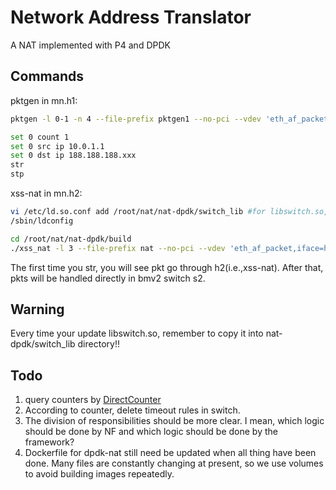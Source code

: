 # Network Address Translator

A NAT implemented with P4 and DPDK

## Commands
pktgen in mn.h1:
```bash
pktgen -l 0-1 -n 4 --file-prefix pktgen1 --no-pci --vdev 'eth_af_packet,iface=h1-eth0' -- -P -T -m"1.0"

set 0 count 1
set 0 src ip 10.0.1.1
set 0 dst ip 188.188.188.xxx
str
stp
```

xss-nat in mn.h2:
```bash
vi /etc/ld.so.conf add /root/nat/nat-dpdk/switch_lib #for libswitch.so, can remove later.
/sbin/ldconfig

cd /root/nat/nat-dpdk/build
./xss_nat -l 3 --file-prefix nat --no-pci --vdev 'eth_af_packet,iface=h2-eth0' -- -p 1 --parse-ptype --config="(0,0,3)"
```

The first time you str, you will see pkt go through h2(i.e.,xss-nat). After that, pkts will be handled directly in bmv2 switch s2.

## Warning
Every time your update libswitch.so, remember to copy it into nat-dpdk/switch_lib directory!!

## Todo
1. query counters by [DirectCounter](https://p4.org/p4runtime/spec/v1.0.0/P4Runtime-Spec.html#sec-counter-directcounter)
2. According to counter, delete timeout rules in switch.
3. The division of responsibilities should be more clear. I mean, which logic should be done by NF and which logic should be done by the framework?
4. Dockerfile for dpdk-nat still need be updated when all thing have been done. Many files are constantly changing at present, so we use volumes to avoid building images repeatedly. 